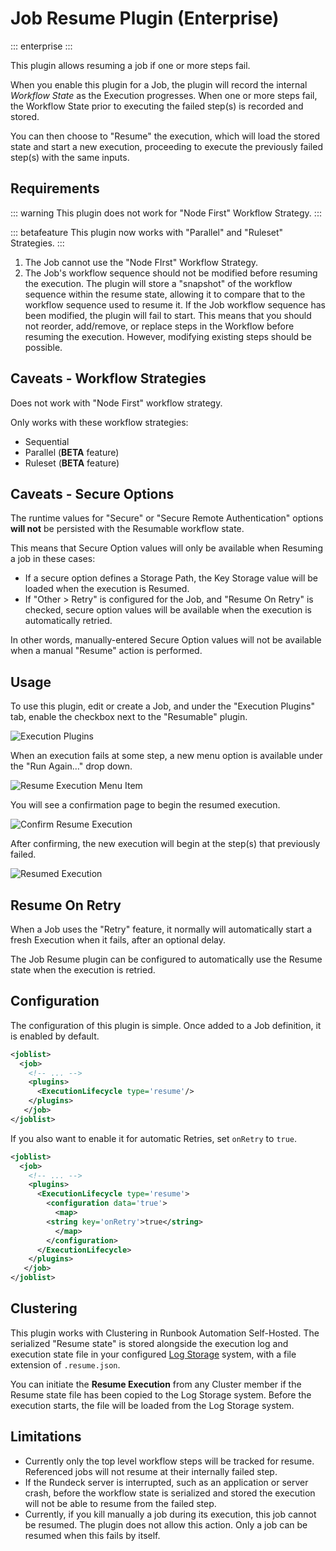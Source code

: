 # Job Resume Plugin (Enterprise)
::: enterprise
:::

This plugin allows resuming a job if one or more steps fail.

When you enable this plugin for a Job, the plugin will record the internal *Workflow State*
as the Execution progresses.  When one or more steps fail, the Workflow State prior to executing the failed step(s) is
recorded and stored.

You can then choose to "Resume" the execution, which will load the stored state and start a new execution, proceeding to execute the previously failed step(s) with the same inputs.

## Requirements

::: warning
This plugin does not work for "Node First" Workflow Strategy.
:::


::: betafeature
This plugin now works with "Parallel" and "Ruleset" Strategies.
:::


1. The Job cannot use the "Node FIrst" Workflow Strategy.
2. The Job's workflow sequence should not be modified before resuming the execution. The plugin will store a "snapshot" of the workflow sequence within the resume state, allowing it to compare that to the workflow sequence used to resume it. If the Job workflow sequence has been modified, the plugin will fail to start. This means that you should not reorder, add/remove, or replace steps in the Workflow before resuming the execution.  However, modifying existing steps should be possible.

## Caveats - Workflow Strategies

Does not work with "Node First" workflow strategy.

Only works with these workflow strategies:

* Sequential
* Parallel (**BETA** feature)
* Ruleset (**BETA** feature)

## Caveats - Secure Options

The runtime values for "Secure" or "Secure Remote Authentication" options **will not** be 
persisted with the Resumable workflow state.  

This means that Secure Option values will only be available when Resuming a job in these cases:

* If a secure option defines a Storage Path, the Key Storage value will be loaded when the execution is Resumed.
* If "Other > Retry" is configured for the Job, and "Resume On Retry" is checked, secure option values will be available when the execution is automatically retried.

In other words, manually-entered Secure Option values will not be available when a manual "Resume" action is performed.  


## Usage

To use this plugin, edit or create a Job, and under the "Execution Plugins" tab, enable the checkbox next to the "Resumable" plugin.

![Execution Plugins](/assets/img/figure-job-resume-edit-job-execution-plugins.png)

When an execution fails at some step, a new menu option is available under the "Run Again…" drop down.

![Resume Execution Menu Item](/assets/img/figure-job-resume-resume-execution-menuitem.png)

You will see a confirmation page to begin the resumed execution.

![Confirm Resume Execution](/assets/img/figure-job-resume-confirm-resume.png)

After confirming, the new execution will begin at the step(s) that previously failed.

![Resumed Execution](/assets/img/figure-job-resume-resumed-execution.png)

## Resume On Retry

When a Job uses the "Retry" feature, it normally will automatically start a fresh Execution when it fails, after an optional delay.

The Job Resume plugin can be configured to automatically use the Resume state when the execution is retried.

## Configuration

The configuration of this plugin is simple. Once added to a Job definition, it is enabled by default.  

```xml
<joblist>
  <job>
  	<!-- ... -->
    <plugins>
      <ExecutionLifecycle type='resume'/>
    </plugins>
   </job>
</joblist>
```

If you also want to enable it for automatic Retries, set `onRetry` to `true`.

```xml
<joblist>
  <job>
  	<!-- ... -->
	<plugins>
	  <ExecutionLifecycle type='resume'>
	    <configuration data='true'>
	      <map>
		<string key='onRetry'>true</string>
	      </map>
	    </configuration>
	  </ExecutionLifecycle>
	</plugins>
   </job>
</joblist>
```

## Clustering

This plugin works with Clustering in Runbook Automation Self-Hosted.  The serialized "Resume state" is stored alongside the execution log and execution state file in
your configured [Log Storage](/administration/cluster/logstore/index.md) system, with a file extension of `.resume.json`.

You can initiate the **Resume Execution** from any Cluster member if the Resume state file has been copied to the Log Storage system.  Before the execution starts, the
file will be loaded from the Log Storage system.

## Limitations

- Currently only the top level workflow steps will be tracked for resume. Referenced jobs will not
resume at their internally failed step.
- If the Rundeck server is interrupted, such as an application or server crash, before the workflow state
is serialized and stored the execution will not be able to resume from the failed step.
- Currently, if you kill manually a job during its execution, this job cannot be resumed. The plugin does not allow this action. Only a job can be resumed when this fails by itself.
